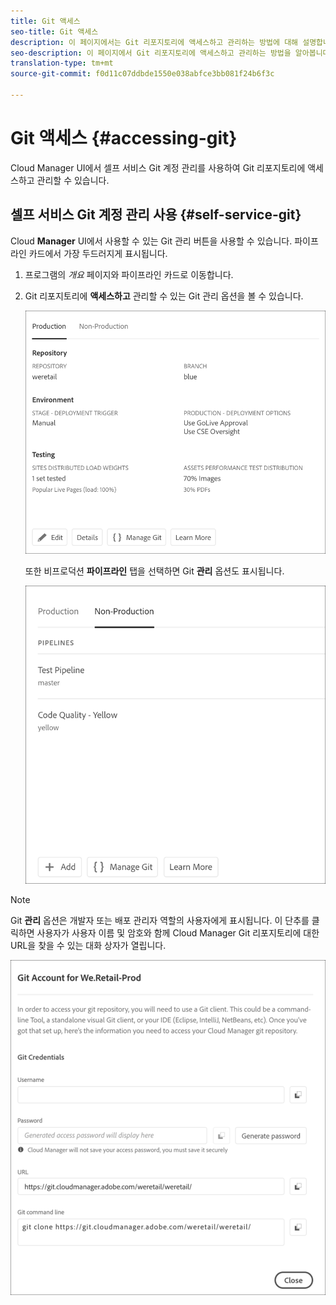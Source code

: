 ```yaml
---
title: Git 액세스
seo-title: Git 액세스
description: 이 페이지에서는 Git 리포지토리에 액세스하고 관리하는 방법에 대해 설명합니다.
seo-description: 이 페이지에서 Git 리포지토리에 액세스하고 관리하는 방법을 알아봅니다.
translation-type: tm+mt
source-git-commit: f0d11c07ddbde1550e038abfce3bb081f24b6f3c

---
```



# Git 액세스 {#accessing-git}

Cloud Manager UI에서 셀프 서비스 Git 계정 관리를 사용하여 Git 리포지토리에 액세스하고 관리할 수 있습니다.

## 셀프 서비스 Git 계정 관리 사용 {#self-service-git}

Cloud **Manager** UI에서 사용할 수 있는 Git 관리 버튼을 사용할 수 있습니다. 파이프라인 카드에서 가장 두드러지게 표시됩니다.

1. 프로그램의 *개요* 페이지와 파이프라인 카드로 이동합니다.

1. Git 리포지토리에 **액세스하고** 관리할 수 있는 Git 관리 옵션을 볼 수 있습니다.

   ![](assets/manage-git1.png)

   또한 비프로덕션 **파이프라인** 탭을 선택하면 Git **관리** 옵션도 표시됩니다.

   ![](assets/manage-git2.png)

>[!NOTE]
>Git **관리** 옵션은 개발자 또는 배포 관리자 역할의 사용자에게 표시됩니다. 이 단추를 클릭하면 사용자가 사용자 이름 및 암호와 함께 Cloud Manager Git 리포지토리에 대한 URL을 찾을 수 있는 대화 상자가 열립니다.

![](assets/manage-git3.png)



